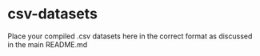 # csv-datasets
Place your compiled .csv datasets here in the correct format as discussed in the main README.md
